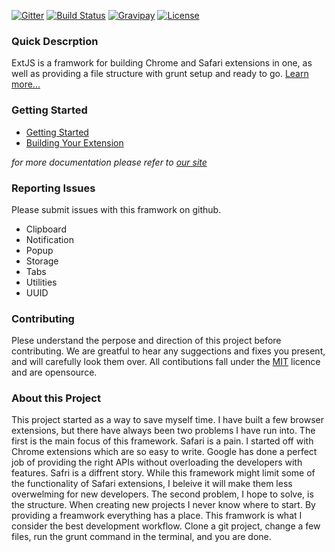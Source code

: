 [![Gitter](https://badges.gitter.im/Join%20Chat.svg)](https://gitter.im/Christianjuth/ExtJS?utm_source=badge&utm_medium=badge&utm_campaign=pr-badge&utm_content=body_badge)
[![Build Status](http://img.shields.io/travis/Christianjuth/ExtJS_Library.svg?branch=master)](https://travis-ci.org/Christianjuth/ExtJS_Library)
[![Gravipay](http://img.shields.io/gratipay/Christianjuth.svg)](https://gratipay.com/Christianjuth/)
[![License](http://img.shields.io/npm/l/xmlbuilder.svg)](http://opensource.org/licenses/MIT)


### Quick Descrption
ExtJS is a framwork for building Chrome and Safari extensions in one, as well as providing a file structure with grunt setup and ready to go. [Learn more...](http://ext-js.org/)

### Getting Started
* [Getting Started](https://github.com/Christianjuth/ExtJS_Framework/wiki/Getting-Started)
* [Building Your Extension](https://github.com/Christianjuth/ExtJS_Framework/wiki/Building-Your-Extension)

_for more documentation please refer to [our site](http://ext-js.org)_


### Reporting Issues
Please submit issues with this framwork on github.

* Clipboard
* Notification
* Popup
* Storage
* Tabs
* Utilities
* UUID


### Contributing
Plese understand the perpose and direction of this project before contributing.  We are greatful to hear any suggections and fixes you present, and will carefully look them over.  All contibutions fall under the [MIT](http://opensource.org/licenses/MIT) licence and are opensource.


### About this Project
This project started as a way to save myself time.  I have built a few browser extensions, but there have always been two problems I have run into.  The first is the main focus of this framework.  Safari is a pain.  I started off with Chrome extensions which are so easy to write.  Google has done a perfect job of providing the right APIs without overloading the developers with features.  Safri is a diffrent story.  While this framework might limit some of the functionality of Safari extensions, I beleive it will make them less overwelming for new developers.  The second problem, I hope to solve, is the structure.  When creating new projects I never know where to start.  By providing a freamwork everything has a place.  This framwork is what I consider the best development workflow.  Clone a git project, change a few files, run the grunt command in the terminal, and you are done.
